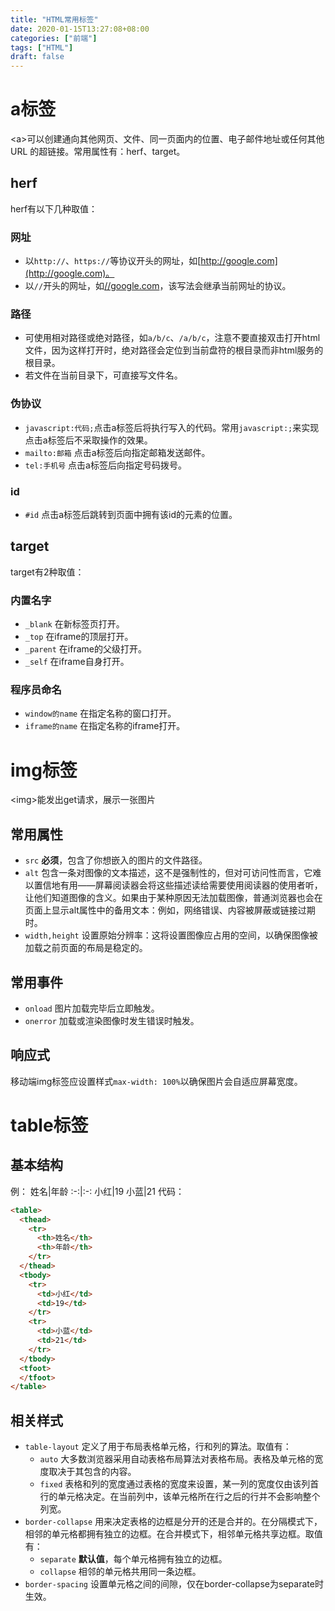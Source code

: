 ```yaml
---
title: "HTML常用标签"
date: 2020-01-15T13:27:08+08:00
categories: ["前端"]
tags: ["HTML"]
draft: false
---
```


# a标签
&lt;a&gt;可以创建通向其他网页、文件、同一页面内的位置、电子邮件地址或任何其他 URL 的超链接。常用属性有：herf、target。
## herf
herf有以下几种取值：
### 网址
* 以`http://`、`https://`等协议开头的网址，如[http://google.com](http://google.com)。
* 以`//`开头的网址，如[//google.com](http://google.com)，该写法会继承当前网址的协议。
### 路径
* 可使用相对路径或绝对路径，如`a/b/c`、`/a/b/c`，注意不要直接双击打开html文件，因为这样打开时，绝对路径会定位到当前盘符的根目录而非html服务的根目录。
* 若文件在当前目录下，可直接写文件名。
### 伪协议
* `javascript:代码;`点击a标签后将执行写入的代码。常用`javascript:;`来实现点击a标签后不采取操作的效果。
* `mailto:邮箱` 点击a标签后向指定邮箱发送邮件。
* `tel:手机号` 点击a标签后向指定号码拨号。
### id
* `#id` 点击a标签后跳转到页面中拥有该id的元素的位置。
## target
target有2种取值：
### 内置名字
* `_blank` 在新标签页打开。
* `_top` 在iframe的顶层打开。
* `_parent` 在iframe的父级打开。
* `_self` 在iframe自身打开。
### 程序员命名
* `window的name` 在指定名称的窗口打开。
* `iframe的name` 在指定名称的iframe打开。
# img标签
&lt;img&gt;能发出get请求，展示一张图片
## 常用属性
* `src` **必须**，包含了你想嵌入的图片的文件路径。
* `alt` 包含一条对图像的文本描述，这不是强制性的，但对可访问性而言，它难以置信地有用——屏幕阅读器会将这些描述读给需要使用阅读器的使用者听，让他们知道图像的含义。如果由于某种原因无法加载图像，普通浏览器也会在页面上显示alt属性中的备用文本：例如，网络错误、内容被屏蔽或链接过期时。
* `width,height` 设置原始分辨率：这将设置图像应占用的空间，以确保图像被加载之前页面的布局是稳定的。
## 常用事件
* `onload` 图片加载完毕后立即触发。
* `onerror` 加载或渲染图像时发生错误时触发。
## 响应式
移动端img标签应设置样式`max-width: 100%`以确保图片会自适应屏幕宽度。
# table标签
## 基本结构
例：
姓名|年龄
:-:|:-:
小红|19
小蓝|21
代码：
```html
<table>
  <thead>
    <tr>
      <th>姓名</th>
      <th>年龄</th>
    </tr>
  </thead>
  <tbody>
    <tr>
      <td>小红</td>
      <td>19</td>
    </tr>
    <tr>
      <td>小蓝</td>
      <td>21</td>
    </tr>
  </tbody>
  <tfoot>
  </tfoot>
</table>
```
## 相关样式
* `table-layout` 定义了用于布局表格单元格，行和列的算法。取值有：
   * `auto`  大多数浏览器采用自动表格布局算法对表格布局。表格及单元格的宽度取决于其包含的内容。
   * `fixed` 表格和列的宽度通过表格的宽度来设置，某一列的宽度仅由该列首行的单元格决定。在当前列中，该单元格所在行之后的行并不会影响整个列宽。
* `border-collapse` 用来决定表格的边框是分开的还是合并的。在分隔模式下，相邻的单元格都拥有独立的边框。在合并模式下，相邻单元格共享边框。取值有：
   * `separate` **默认值**，每个单元格拥有独立的边框。
   * `collapse` 相邻的单元格共用同一条边框。
* `border-spacing` 设置单元格之间的间隙，仅在border-collapse为separate时生效。

